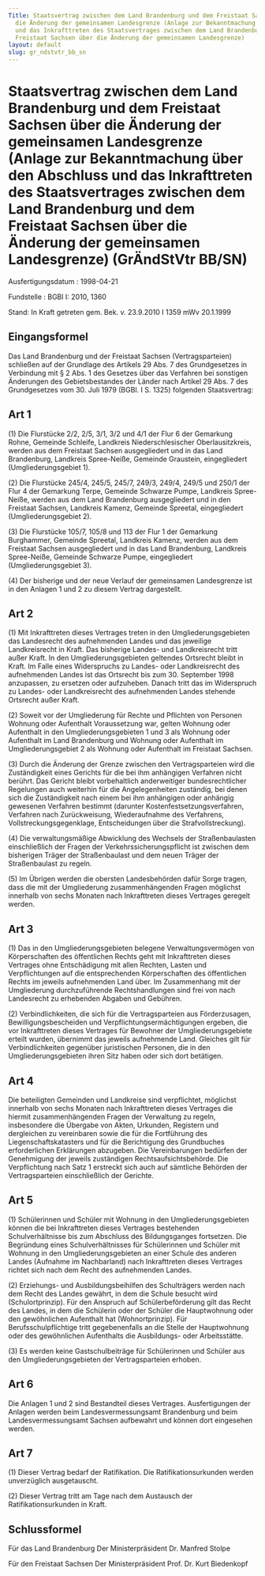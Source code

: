 ```yaml
---
Title: Staatsvertrag zwischen dem Land Brandenburg und dem Freistaat Sachsen über
  die Änderung der gemeinsamen Landesgrenze (Anlage zur Bekanntmachung über den Abschluss
  und das Inkrafttreten des Staatsvertrages zwischen dem Land Brandenburg und dem
  Freistaat Sachsen über die Änderung der gemeinsamen Landesgrenze)
layout: default
slug: gr_ndstvtr_bb_sn
---
```


# Staatsvertrag zwischen dem Land Brandenburg und dem Freistaat Sachsen über die Änderung der gemeinsamen Landesgrenze (Anlage zur Bekanntmachung über den Abschluss und das Inkrafttreten des Staatsvertrages zwischen dem Land Brandenburg und dem Freistaat Sachsen über die Änderung der gemeinsamen Landesgrenze) (GrÄndStVtr BB/SN)

Ausfertigungsdatum
:   1998-04-21

Fundstelle
:   BGBl I: 2010, 1360

Stand: In Kraft getreten gem. Bek. v. 23.9.2010 I 1359 mWv 20.1.1999

## Eingangsformel

Das Land Brandenburg und der Freistaat Sachsen (Vertragsparteien)
schließen auf der Grundlage des Artikels 29 Abs. 7 des Grundgesetzes
in Verbindung mit § 2 Abs. 1 des Gesetzes über das Verfahren bei
sonstigen Änderungen des Gebietsbestandes der Länder nach Artikel 29
Abs. 7 des Grundgesetzes vom 30. Juli 1979 (BGBl. I S. 1325) folgenden
Staatsvertrag:


## Art 1

(1) Die Flurstücke 2/2, 2/5, 3/1, 3/2 und 4/1 der Flur 6 der Gemarkung
Rohne, Gemeinde Schleife, Landkreis Niederschlesischer
Oberlausitzkreis, werden aus dem Freistaat Sachsen ausgegliedert und
in das Land Brandenburg, Landkreis Spree-Neiße, Gemeinde Graustein,
eingegliedert (Umgliederungsgebiet 1).

(2) Die Flurstücke 245/4, 245/5, 245/7, 249/3, 249/4, 249/5 und 250/1
der Flur 4 der Gemarkung Terpe, Gemeinde Schwarze Pumpe, Landkreis
Spree-Neiße, werden aus dem Land Brandenburg ausgegliedert und in den
Freistaat Sachsen, Landkreis Kamenz, Gemeinde Spreetal, eingegliedert
(Umgliederungsgebiet 2).

(3) Die Flurstücke 105/7, 105/8 und 113 der Flur 1 der Gemarkung
Burghammer, Gemeinde Spreetal, Landkreis Kamenz, werden aus dem
Freistaat Sachsen ausgegliedert und in das Land Brandenburg, Landkreis
Spree-Neiße, Gemeinde Schwarze Pumpe, eingegliedert
(Umgliederungsgebiet 3).

(4) Der bisherige und der neue Verlauf der gemeinsamen Landesgrenze
ist in den Anlagen 1 und 2 zu diesem Vertrag dargestellt.


## Art 2

(1) Mit Inkrafttreten dieses Vertrages treten in den
Umgliederungsgebieten das Landesrecht des aufnehmenden Landes und das
jeweilige Landkreisrecht in Kraft. Das bisherige Landes- und
Landkreisrecht tritt außer Kraft. In den Umgliederungsgebieten
geltendes Ortsrecht bleibt in Kraft. Im Falle eines Widerspruchs zu
Landes- oder Landkreisrecht des aufnehmenden Landes ist das Ortsrecht
bis zum 30. September 1998 anzupassen, zu ersetzen oder aufzuheben.
Danach tritt das im Widerspruch zu Landes- oder Landkreisrecht des
aufnehmenden Landes stehende Ortsrecht außer Kraft.

(2) Soweit vor der Umgliederung für Rechte und Pflichten von Personen
Wohnung oder Aufenthalt Voraussetzung war, gelten Wohnung oder
Aufenthalt in den Umgliederungsgebieten 1 und 3 als Wohnung oder
Aufenthalt im Land Brandenburg und Wohnung oder Aufenthalt im
Umgliederungsgebiet 2 als Wohnung oder Aufenthalt im Freistaat
Sachsen.

(3) Durch die Änderung der Grenze zwischen den Vertragsparteien wird
die Zuständigkeit eines Gerichts für die bei ihm anhängigen Verfahren
nicht berührt. Das Gericht bleibt vorbehaltlich anderweitiger
bundesrechtlicher Regelungen auch weiterhin für die Angelegenheiten
zuständig, bei denen sich die Zuständigkeit nach einem bei ihm
anhängigen oder anhängig gewesenen Verfahren bestimmt (darunter
Kostenfestsetzungsverfahren, Verfahren nach Zurückweisung,
Wiederaufnahme des Verfahrens, Vollstreckungsgegenklage,
Entscheidungen über die Strafvollstreckung).

(4) Die verwaltungsmäßige Abwicklung des Wechsels der Straßenbaulasten
einschließlich der Fragen der Verkehrssicherungspflicht ist zwischen
dem bisherigen Träger der Straßenbaulast und dem neuen Träger der
Straßenbaulast zu regeln.

(5) Im Übrigen werden die obersten Landesbehörden dafür Sorge tragen,
dass die mit der Umgliederung zusammenhängenden Fragen möglichst
innerhalb von sechs Monaten nach Inkrafttreten dieses Vertrages
geregelt werden.


## Art 3

(1) Das in den Umgliederungsgebieten belegene Verwaltungsvermögen von
Körperschaften des öffentlichen Rechts geht mit Inkrafttreten dieses
Vertrages ohne Entschädigung mit allen Rechten, Lasten und
Verpflichtungen auf die entsprechenden Körperschaften des öffentlichen
Rechts im jeweils aufnehmenden Land über. Im Zusammenhang mit der
Umgliederung durchzuführende Rechtshandlungen sind frei von nach
Landesrecht zu erhebenden Abgaben und Gebühren.

(2) Verbindlichkeiten, die sich für die Vertragsparteien aus
Förderzusagen, Bewilligungsbescheiden und Verpflichtungsermächtigungen
ergeben, die vor Inkrafttreten dieses Vertrages für Bewohner der
Umgliederungsgebiete erteilt wurden, übernimmt das jeweils aufnehmende
Land. Gleiches gilt für Verbindlichkeiten gegenüber juristischen
Personen, die in den Umgliederungsgebieten ihren Sitz haben oder sich
dort betätigen.


## Art 4

Die beteiligten Gemeinden und Landkreise sind verpflichtet, möglichst
innerhalb von sechs Monaten nach Inkrafttreten dieses Vertrages die
hiermit zusammenhängenden Fragen der Verwaltung zu regeln,
insbesondere die Übergabe von Akten, Urkunden, Registern und
dergleichen zu vereinbaren sowie die für die Fortführung des
Liegenschaftskatasters und für die Berichtigung des Grundbuches
erforderlichen Erklärungen abzugeben. Die Vereinbarungen bedürfen der
Genehmigung der jeweils zuständigen Rechtsaufsichtsbehörde. Die
Verpflichtung nach Satz 1 erstreckt sich auch auf sämtliche Behörden
der Vertragsparteien einschließlich der Gerichte.


## Art 5

(1) Schülerinnen und Schüler mit Wohnung in den Umgliederungsgebieten
können die bei Inkrafttreten dieses Vertrages bestehenden
Schulverhältnisse bis zum Abschluss des Bildungsganges fortsetzen. Die
Begründung eines Schulverhältnisses für Schülerinnen und Schüler mit
Wohnung in den Umgliederungsgebieten an einer Schule des anderen
Landes (Aufnahme im Nachbarland) nach Inkrafttreten dieses Vertrages
richtet sich nach dem Recht des aufnehmenden Landes.

(2) Erziehungs- und Ausbildungsbeihilfen des Schulträgers werden nach
dem Recht des Landes gewährt, in dem die Schule besucht wird
(Schulortprinzip). Für den Anspruch auf Schülerbeförderung gilt das
Recht des Landes, in dem die Schülerin oder der Schüler die
Hauptwohnung oder den gewöhnlichen Aufenthalt hat (Wohnortprinzip).
Für Berufsschulpflichtige tritt gegebenenfalls an die Stelle der
Hauptwohnung oder des gewöhnlichen Aufenthalts die Ausbildungs- oder
Arbeitsstätte.

(3) Es werden keine Gastschulbeiträge für Schülerinnen und Schüler aus
den Umgliederungsgebieten der Vertragsparteien erhoben.


## Art 6

Die Anlagen 1 und 2 sind Bestandteil dieses Vertrages. Ausfertigungen
der Anlagen werden beim Landesvermessungsamt Brandenburg und beim
Landesvermessungsamt Sachsen aufbewahrt und können dort eingesehen
werden.


## Art 7

(1) Dieser Vertrag bedarf der Ratifikation. Die Ratifikationsurkunden
werden unverzüglich ausgetauscht.

(2) Dieser Vertrag tritt am Tage nach dem Austausch der
Ratifikationsurkunden in Kraft.


## Schlussformel

Für das Land Brandenburg
Der Ministerpräsident
Dr.
Manfred Stolpe

Für den Freistaat Sachsen
Der Ministerpräsident
Prof. Dr.
Kurt Biedenkopf

